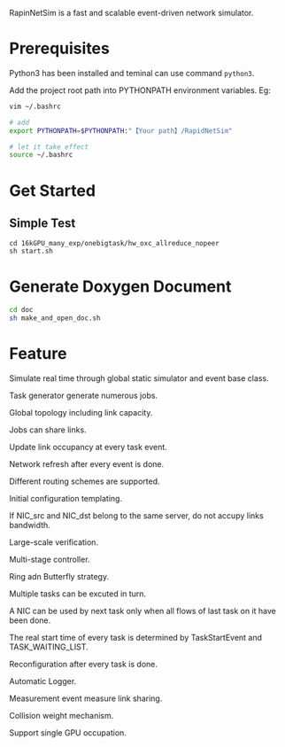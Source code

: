RapinNetSim is a fast and scalable event-driven network simulator.

# Prerequisites
Python3 has been installed and teminal can use command `python3`.

Add the project root path into PYTHONPATH environment variables. Eg:
```bash
vim ~/.bashrc

# add
export PYTHONPATH=$PYTHONPATH:"【Your path】/RapidNetSim"

# let it take effect
source ~/.bashrc
```


# Get Started

## Simple Test
```
cd 16kGPU_many_exp/onebigtask/hw_oxc_allreduce_nopeer
sh start.sh
```

# Generate Doxygen Document
```sh
cd doc
sh make_and_open_doc.sh
```

# Feature
Simulate real time through global static simulator and event base class.

Task generator generate numerous jobs.

Global topology including link capacity.

Jobs can share links.

Update link occupancy at every task event.

Network refresh after every event is done.

Different routing schemes are supported.

Initial configuration templating.

If NIC_src and NIC_dst belong to the same server, do not accupy links bandwidth.

Large-scale verification.

Multi-stage controller.

Ring adn Butterfly strategy.

Multiple tasks can be excuted in turn.

A NIC can be used by next task only when all flows of last task on it have been done.

The real start time of every task is determined by TaskStartEvent and TASK_WAITING_LIST.

Reconfiguration after every task is done.

Automatic Logger.

Measurement event measure link sharing.

Collision weight mechanism.

Support single GPU occupation.
